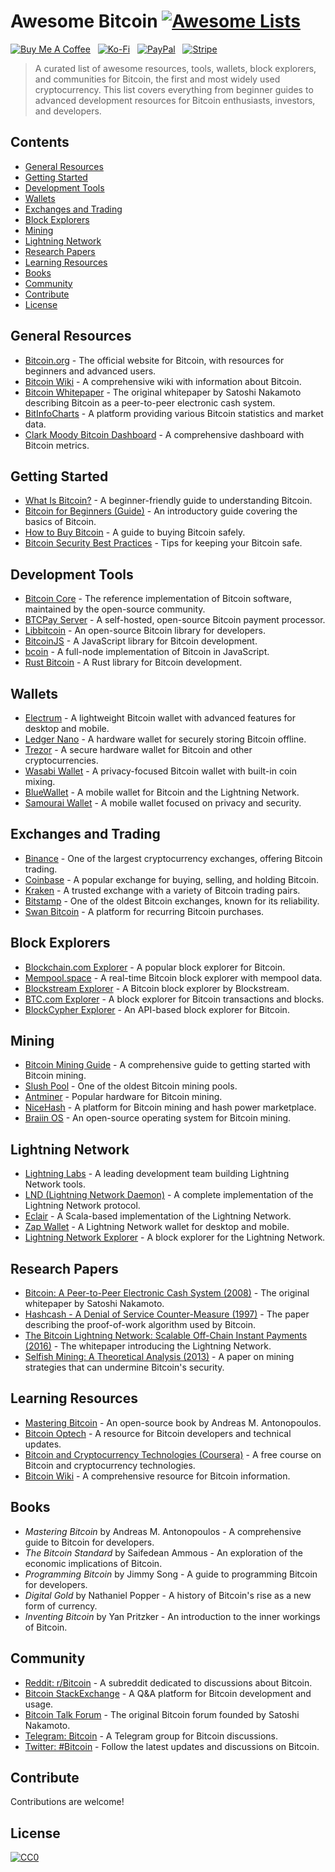 # Awesome Bitcoin [![Awesome Lists](https://srv-cdn.himpfen.io/badges/awesome-lists/awesomelists-flat.svg)](https://github.com/awesomelistsio/awesome)

[![Buy Me A Coffee](https://srv-cdn.himpfen.io/badges/buymeacoffee/buymeacoffee-flat.svg)](https://tinyurl.com/2h9aktmd) &nbsp; [![Ko-Fi](https://srv-cdn.himpfen.io/badges/kofi/kofi-flat.svg)](https://tinyurl.com/d4xnrptz) &nbsp; [![PayPal](https://srv-cdn.himpfen.io/badges/paypal/paypal-flat.svg)](https://tinyurl.com/mr22naua) &nbsp; [![Stripe](https://srv-cdn.himpfen.io/badges/stripe/stripe-flat.svg)](https://tinyurl.com/e8ymxdw3)

> A curated list of awesome resources, tools, wallets, block explorers, and communities for Bitcoin, the first and most widely used cryptocurrency. This list covers everything from beginner guides to advanced development resources for Bitcoin enthusiasts, investors, and developers.

## Contents

- [General Resources](#general-resources)
- [Getting Started](#getting-started)
- [Development Tools](#development-tools)
- [Wallets](#wallets)
- [Exchanges and Trading](#exchanges-and-trading)
- [Block Explorers](#block-explorers)
- [Mining](#mining)
- [Lightning Network](#lightning-network)
- [Research Papers](#research-papers)
- [Learning Resources](#learning-resources)
- [Books](#books)
- [Community](#community)
- [Contribute](#contribute)
- [License](#license)

## General Resources

- [Bitcoin.org](https://bitcoin.org/) - The official website for Bitcoin, with resources for beginners and advanced users.
- [Bitcoin Wiki](https://en.bitcoin.it/wiki/Main_Page) - A comprehensive wiki with information about Bitcoin.
- [Bitcoin Whitepaper](https://bitcoin.org/bitcoin.pdf) - The original whitepaper by Satoshi Nakamoto describing Bitcoin as a peer-to-peer electronic cash system.
- [BitInfoCharts](https://bitinfocharts.com/) - A platform providing various Bitcoin statistics and market data.
- [Clark Moody Bitcoin Dashboard](https://bitcoin.clarkmoody.com/dashboard/) - A comprehensive dashboard with Bitcoin metrics.

## Getting Started

- [What Is Bitcoin?](https://www.investopedia.com/terms/b/bitcoin.asp) - A beginner-friendly guide to understanding Bitcoin.
- [Bitcoin for Beginners (Guide)](https://www.coindesk.com/learn/bitcoin-101) - An introductory guide covering the basics of Bitcoin.
- [How to Buy Bitcoin](https://www.coinbase.com/learn/buying/how-to-buy-bitcoin) - A guide to buying Bitcoin safely.
- [Bitcoin Security Best Practices](https://bitcoin.org/en/secure-your-wallet) - Tips for keeping your Bitcoin safe.

## Development Tools

- [Bitcoin Core](https://bitcoincore.org/) - The reference implementation of Bitcoin software, maintained by the open-source community.
- [BTCPay Server](https://btcpayserver.org/) - A self-hosted, open-source Bitcoin payment processor.
- [Libbitcoin](https://libbitcoin.org/) - An open-source Bitcoin library for developers.
- [BitcoinJS](https://github.com/bitcoinjs/bitcoinjs-lib) - A JavaScript library for Bitcoin development.
- [bcoin](https://bcoin.io/) - A full-node implementation of Bitcoin in JavaScript.
- [Rust Bitcoin](https://github.com/rust-bitcoin/rust-bitcoin) - A Rust library for Bitcoin development.

## Wallets

- [Electrum](https://electrum.org/) - A lightweight Bitcoin wallet with advanced features for desktop and mobile.
- [Ledger Nano](https://www.ledger.com/) - A hardware wallet for securely storing Bitcoin offline.
- [Trezor](https://trezor.io/) - A secure hardware wallet for Bitcoin and other cryptocurrencies.
- [Wasabi Wallet](https://wasabiwallet.io/) - A privacy-focused Bitcoin wallet with built-in coin mixing.
- [BlueWallet](https://bluewallet.io/) - A mobile wallet for Bitcoin and the Lightning Network.
- [Samourai Wallet](https://samouraiwallet.com/) - A mobile wallet focused on privacy and security.

## Exchanges and Trading

- [Binance](https://www.binance.com/) - One of the largest cryptocurrency exchanges, offering Bitcoin trading.
- [Coinbase](https://www.coinbase.com/) - A popular exchange for buying, selling, and holding Bitcoin.
- [Kraken](https://www.kraken.com/) - A trusted exchange with a variety of Bitcoin trading pairs.
- [Bitstamp](https://www.bitstamp.net/) - One of the oldest Bitcoin exchanges, known for its reliability.
- [Swan Bitcoin](https://www.swanbitcoin.com/) - A platform for recurring Bitcoin purchases.

## Block Explorers

- [Blockchain.com Explorer](https://www.blockchain.com/explorer) - A popular block explorer for Bitcoin.
- [Mempool.space](https://mempool.space/) - A real-time Bitcoin block explorer with mempool data.
- [Blockstream Explorer](https://blockstream.info/) - A Bitcoin block explorer by Blockstream.
- [BTC.com Explorer](https://btc.com/) - A block explorer for Bitcoin transactions and blocks.
- [BlockCypher Explorer](https://www.blockcypher.com/) - An API-based block explorer for Bitcoin.

## Mining

- [Bitcoin Mining Guide](https://www.bitcoinmining.com/) - A comprehensive guide to getting started with Bitcoin mining.
- [Slush Pool](https://slushpool.com/) - One of the oldest Bitcoin mining pools.
- [Antminer](https://www.bitmain.com/) - Popular hardware for Bitcoin mining.
- [NiceHash](https://www.nicehash.com/) - A platform for Bitcoin mining and hash power marketplace.
- [Braiin OS](https://braiins.com/os) - An open-source operating system for Bitcoin mining.

## Lightning Network

- [Lightning Labs](https://lightning.engineering/) - A leading development team building Lightning Network tools.
- [LND (Lightning Network Daemon)](https://github.com/lightningnetwork/lnd) - A complete implementation of the Lightning Network protocol.
- [Eclair](https://acinq.co/) - A Scala-based implementation of the Lightning Network.
- [Zap Wallet](https://zap.jackmallers.com/) - A Lightning Network wallet for desktop and mobile.
- [Lightning Network Explorer](https://explorer.acinq.co/) - A block explorer for the Lightning Network.

## Research Papers

- [Bitcoin: A Peer-to-Peer Electronic Cash System (2008)](https://bitcoin.org/bitcoin.pdf) - The original whitepaper by Satoshi Nakamoto.
- [Hashcash - A Denial of Service Counter-Measure (1997)](http://www.hashcash.org/papers/hashcash.pdf) - The paper describing the proof-of-work algorithm used by Bitcoin.
- [The Bitcoin Lightning Network: Scalable Off-Chain Instant Payments (2016)](https://lightning.network/lightning-network-paper.pdf) - The whitepaper introducing the Lightning Network.
- [Selfish Mining: A Theoretical Analysis (2013)](https://arxiv.org/abs/1311.0243) - A paper on mining strategies that can undermine Bitcoin's security.

## Learning Resources

- [Mastering Bitcoin](https://github.com/bitcoinbook/bitcoinbook) - An open-source book by Andreas M. Antonopoulos.
- [Bitcoin Optech](https://bitcoinops.org/) - A resource for Bitcoin developers and technical updates.
- [Bitcoin and Cryptocurrency Technologies (Coursera)](https://www.coursera.org/learn/cryptocurrency) - A free course on Bitcoin and cryptocurrency technologies.
- [Bitcoin Wiki](https://en.bitcoin.it/wiki/Main_Page) - A comprehensive resource for Bitcoin information.

## Books

- *Mastering Bitcoin* by Andreas M. Antonopoulos - A comprehensive guide to Bitcoin for developers.
- *The Bitcoin Standard* by Saifedean Ammous - An exploration of the economic implications of Bitcoin.
- *Programming Bitcoin* by Jimmy Song - A guide to programming Bitcoin for developers.
- *Digital Gold* by Nathaniel Popper - A history of Bitcoin's rise as a new form of currency.
- *Inventing Bitcoin* by Yan Pritzker - An introduction to the inner workings of Bitcoin.

## Community

- [Reddit: r/Bitcoin](https://www.reddit.com/r/Bitcoin/) - A subreddit dedicated to discussions about Bitcoin.
- [Bitcoin StackExchange](https://bitcoin.stackexchange.com/) - A Q&A platform for Bitcoin development and usage.
- [Bitcoin Talk Forum](https://bitcointalk.org/) - The original Bitcoin forum founded by Satoshi Nakamoto.
- [Telegram: Bitcoin](https://t.me/Bitcoin) - A Telegram group for Bitcoin discussions.
- [Twitter: #Bitcoin](https://twitter.com/search?q=%23bitcoin) - Follow the latest updates and discussions on Bitcoin.

## Contribute

Contributions are welcome!

## License

[![CC0](https://mirrors.creativecommons.org/presskit/buttons/88x31/svg/by-sa.svg)](http://creativecommons.org/licenses/by-sa/4.0/)
